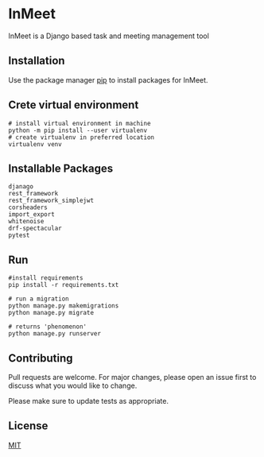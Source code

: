 # InMeet

InMeet is a Django based task and meeting management tool

## Installation

Use the package manager [pip](https://pip.pypa.io/en/stable/) to install packages for InMeet.

## Crete virtual environment

```virtualenv
# install virtual environment in machine
python -m pip install --user virtualenv
# create virtualenv in preferred location
virtualenv venv
```

## Installable Packages

```
djanago
rest_framework
rest_framework_simplejwt
corsheaders
import_export
whitenoise
drf-spectacular
pytest
```

## Run

```
#install requirements
pip install -r requirements.txt

# run a migration
python manage.py makemigrations
python manage.py migrate

# returns 'phenomenon'
python manage.py runserver
```

## Contributing

Pull requests are welcome. For major changes, please open an issue first to discuss what you would like to change.

Please make sure to update tests as appropriate.

## License

[MIT](https://choosealicense.com/licenses/mit/)